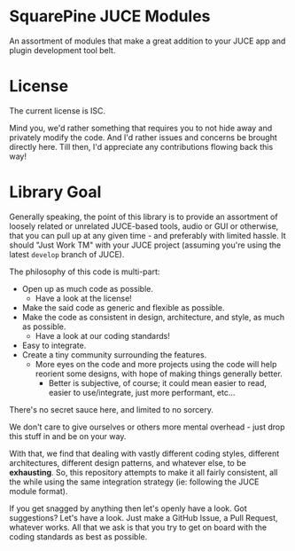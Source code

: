 # SquarePine JUCE Modules

An assortment of modules that make a great addition to your JUCE app and plugin development tool belt.

# License

The current license is ISC.

Mind you, we'd rather something that requires you to not hide away and privately modify the code. And I'd rather issues and concerns be brought directly here. Till then, I'd appreciate any contributions flowing back this way!

# Library Goal

Generally speaking, the point of this library is to provide an assortment of loosely related or unrelated JUCE-based tools, audio or GUI or otherwise, that you can pull up at any given time - and preferably with limited hassle. It should "Just Work TM" with your JUCE project (assuming you're using the latest `develop` branch of JUCE).

The philosophy of this code is multi-part:

* Open up as much code as possible.
  * Have a look at the license! 
* Make the said code as generic and flexible as possible.
* Make the code as consistent in design, architecture, and style, as much as possible.
  * Have a look at our coding standards!
* Easy to integrate.
* Create a tiny community surrounding the features.
  * More eyes on the code and more projects using the code will help reorient some designs, with hope of making things generally better.
    * Better is subjective, of course; it could mean easier to read, easier to use/integrate, just more performant, etc...

There's no secret sauce here, and limited to no sorcery.

We don't care to give ourselves or others more mental overhead - just drop this stuff in and be on your way.

With that, we find that dealing with vastly different coding styles, different architectures, different design patterns, and whatever else, to be **exhausting**. So, this repository attempts to make it all fairly consistent, all the while using the same integration strategy (ie: following the JUCE module format).

If you get snagged by anything then let's openly have a look. Got suggestions? Let's have a look. Just make a GitHub Issue, a Pull Request, whatever works. All that we ask is that you try to get on board with the coding standards as best as possible.
